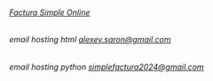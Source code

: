 ###### [Factura Simple Online](https://factura-simple-on.web.app/)
###### email hosting html alexey.saron@gmail.com
###### email hosting python simplefactura2024@gmail.com
